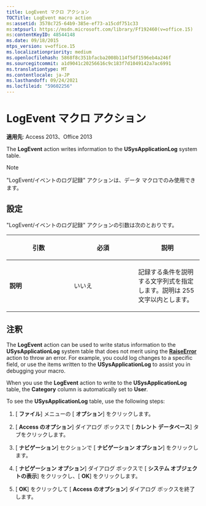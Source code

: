 ```yaml
---
title: LogEvent マクロ アクション
TOCTitle: LogEvent macro action
ms:assetid: 3578c725-64b9-385e-ef73-a15cdf751c33
ms:mtpsurl: https://msdn.microsoft.com/library/Ff192460(v=office.15)
ms:contentKeyID: 48544148
ms.date: 09/18/2015
mtps_version: v=office.15
ms.localizationpriority: medium
ms.openlocfilehash: 5868f8c351bfacba2008b114f5df1596eb4a246f
ms.sourcegitcommit: a1d9041c20256616c9c183f7d1049142a7ac6991
ms.translationtype: MT
ms.contentlocale: ja-JP
ms.lasthandoff: 09/24/2021
ms.locfileid: "59602256"
---
```

# <a name="logevent-macro-action"></a>LogEvent マクロ アクション

**適用先**: Access 2013、Office 2013

The **LogEvent** action writes information to the **USysApplicationLog** system table.

> [!NOTE]
> "LogEvent/イベントのログ記録" アクションは、データ マクロでのみ使用できます。

## <a name="setting"></a>設定

"LogEvent/イベントのログ記録" アクションの引数は次のとおりです。

<table>
<colgroup>
<col style="width: 33%" />
<col style="width: 33%" />
<col style="width: 33%" />
</colgroup>
<thead>
<tr class="header">
<th><p>引数</p></th>
<th><p>必須</p></th>
<th><p>説明</p></th>
</tr>
</thead>
<tbody>
<tr class="odd">
<td><p><strong>説明</strong></p></td>
<td><p>いいえ</p></td>
<td><p>記録する条件を説明する文字列式を指定します。説明は 255 文字以内とします。</p></td>
</tr>
</tbody>
</table>

## <a name="remarks"></a>注釈

The **LogEvent** action can be used to write status information to the **USysApplicationLog** system table that does not merit using the **[RaiseError](raiseerror-macro-action.md)** action to throw an error. For example, you could log changes to a specific field, or use the items written to the **USysApplicationLog** to assist you in debugging your macro.

When you use the **LogEvent** action to write to the **USysApplicationLog** table, the **Category** column is automatically set to **User**.

To see the **USysApplicationLog** table, use the following steps:

1.  [ **ファイル**] メニューの [ **オプション**] をクリックします。

2.  [ **Access のオプション**] ダイアログ ボックスで [ **カレント データベース**] タブをクリックします。

3.  [ **ナビゲーション**] セクションで [ **ナビゲーション オプション**] をクリックします。

4.  [ **ナビゲーション オプション**] ダイアログ ボックスで [ **システム オブジェクトの表示**] をクリックし、[ **OK**] をクリックします。

5.  [ **OK**] をクリックして [ **Access のオプション**] ダイアログ ボックスを終了します。

